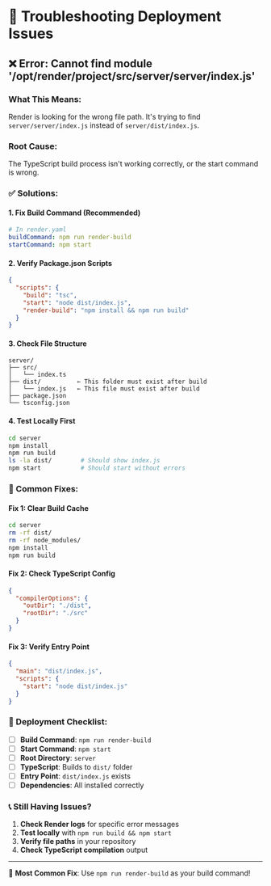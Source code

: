 # 🚨 **Troubleshooting Deployment Issues**

## ❌ **Error: Cannot find module '/opt/render/project/src/server/server/index.js'**

### **What This Means:**
Render is looking for the wrong file path. It's trying to find `server/server/index.js` instead of `server/dist/index.js`.

### **Root Cause:**
The TypeScript build process isn't working correctly, or the start command is wrong.

### **✅ Solutions:**

#### **1. Fix Build Command (Recommended)**
```yaml
# In render.yaml
buildCommand: npm run render-build
startCommand: npm start
```

#### **2. Verify Package.json Scripts**
```json
{
  "scripts": {
    "build": "tsc",
    "start": "node dist/index.js",
    "render-build": "npm install && npm run build"
  }
}
```

#### **3. Check File Structure**
```
server/
├── src/
│   └── index.ts
├── dist/          ← This folder must exist after build
│   └── index.js   ← This file must exist after build
├── package.json
└── tsconfig.json
```

#### **4. Test Locally First**
```bash
cd server
npm install
npm run build
ls -la dist/        # Should show index.js
npm start           # Should start without errors
```

### **🔧 Common Fixes:**

#### **Fix 1: Clear Build Cache**
```bash
cd server
rm -rf dist/
rm -rf node_modules/
npm install
npm run build
```

#### **Fix 2: Check TypeScript Config**
```json
{
  "compilerOptions": {
    "outDir": "./dist",
    "rootDir": "./src"
  }
}
```

#### **Fix 3: Verify Entry Point**
```json
{
  "main": "dist/index.js",
  "scripts": {
    "start": "node dist/index.js"
  }
}
```

### **🚀 Deployment Checklist:**

- [ ] **Build Command**: `npm run render-build`
- [ ] **Start Command**: `npm start`
- [ ] **Root Directory**: `server`
- [ ] **TypeScript**: Builds to `dist/` folder
- [ ] **Entry Point**: `dist/index.js` exists
- [ ] **Dependencies**: All installed correctly

### **📞 Still Having Issues?**

1. **Check Render logs** for specific error messages
2. **Test locally** with `npm run build && npm start`
3. **Verify file paths** in your repository
4. **Check TypeScript compilation** output

---

🎯 **Most Common Fix**: Use `npm run render-build` as your build command!
